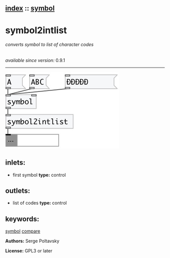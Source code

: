 [index](index.html) :: [symbol](category_symbol.html)
---

# symbol2intlist

###### converts symbol to list of character codes

*available since version:* 0.9.1

---




[![example](../examples/img/symbol2intlist.jpg)](../examples/pd/symbol2intlist.pd)









## inlets:

* first symbol 
__type:__ control<br>



## outlets:

* list of codes
__type:__ control<br>



## keywords:

[symbol](keywords/symbol.html)
[compare](keywords/compare.html)






**Authors:** Serge Poltavsky




**License:** GPL3 or later





